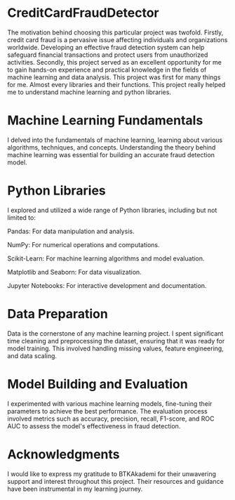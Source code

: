 # CreditCardFraudDetector

The motivation behind choosing this particular project was twofold. Firstly, credit card fraud is a pervasive issue affecting individuals and organizations worldwide. Developing an effective fraud detection system can help safeguard financial transactions and protect users from unauthorized activities. Secondly, this project served as an excellent opportunity for me to gain hands-on experience and practical knowledge in the fields of machine learning and data analysis. This project was first for many things for me. Almost every libraries and their functions. This project really helped me to understand machine learning and python libraries.

# Machine Learning Fundamentals
I delved into the fundamentals of machine learning, learning about various algorithms, techniques, and concepts. Understanding the theory behind machine learning was essential for building an accurate fraud detection model.

# Python Libraries
I explored and utilized a wide range of Python libraries, including but not limited to:

Pandas: For data manipulation and analysis.

NumPy: For numerical operations and computations.

Scikit-Learn: For machine learning algorithms and model evaluation.

Matplotlib and Seaborn: For data visualization.

Jupyter Notebooks: For interactive development and documentation.

# Data Preparation
Data is the cornerstone of any machine learning project. I spent significant time cleaning and preprocessing the dataset, ensuring that it was ready for model training. This involved handling missing values, feature engineering, and data scaling.

# Model Building and Evaluation
I experimented with various machine learning models, fine-tuning their parameters to achieve the best performance. The evaluation process involved metrics such as accuracy, precision, recall, F1-score, and ROC AUC to assess the model's effectiveness in fraud detection.

# Acknowledgments
I would like to express my gratitude to BTKAkademi for their unwavering support and interest throughout this project. Their resources and guidance have been instrumental in my learning journey.
